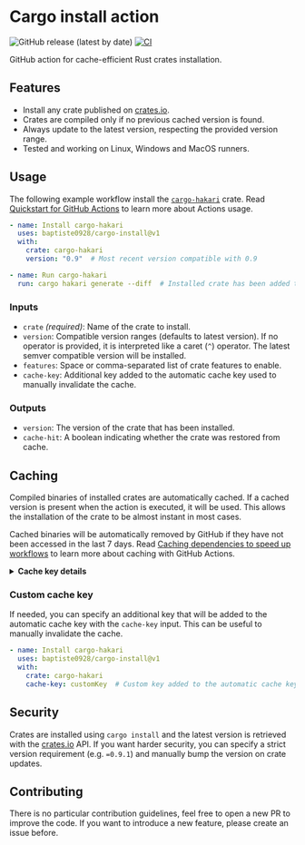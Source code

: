 # Cargo install action

![GitHub release (latest by date)](https://img.shields.io/github/v/release/baptiste0928/cargo-install)
[![CI](https://github.com/baptiste0928/cargo-install/actions/workflows/ci.yml/badge.svg)](https://github.com/baptiste0928/cargo-install/actions/workflows/ci.yml)

GitHub action for cache-efficient Rust crates installation.

## Features
- Install any crate published on [crates.io].
- Crates are compiled only if no previous cached version is found.
- Always update to the latest version, respecting the provided version range.
- Tested and working on Linux, Windows and MacOS runners.

## Usage
The following example workflow install the [`cargo-hakari`] crate. Read
[Quickstart for GitHub Actions] to learn more about Actions usage.

```yaml
- name: Install cargo-hakari
  uses: baptiste0928/cargo-install@v1
  with:
    crate: cargo-hakari
    version: "0.9"  # Most recent version compatible with 0.9

- name: Run cargo-hakari
  run: cargo hakari generate --diff  # Installed crate has been added to PATH
```

### Inputs
- `crate` *(required)*: Name of the crate to install.
- `version`: Compatible version ranges (defaults to latest version). If no
operator is provided, it is interpreted like a caret (`^`) operator. The latest
semver compatible version will be installed.
- `features`: Space or comma-separated list of crate features to enable.
- `cache-key`: Additional key added to the automatic cache key used to manually
invalidate the cache.

### Outputs
- `version`: The version of the crate that has been installed.
- `cache-hit`: A boolean indicating whether the crate was restored from cache.

## Caching
Compiled binaries of installed crates are automatically cached. If a cached
version is present when the action is executed, it will be used. This allows the
installation of the crate to be almost instant in most cases.

Cached binaries will be automatically removed by GitHub if they have not been
accessed in the last 7 days. Read [Caching dependencies to speed up workflows]
to learn more about caching with GitHub Actions.

<details>
  <summary><strong>Cache key details</strong></summary>

  The `~/.cargo-install/<crate-name>` folder is cached with the `cargo-install-<hash>`
  key. The cache key is composed of the following elements:

  - The crate name.
  - The exact installed crate version (not the `version` input).
  - The action `job` and runner os name.
  - List of installed features.
  - If provided, the `cache-key` input value.

  These values are hashed and a 20 characters hex digest is used as the cache key.

</details>

### Custom cache key
If needed, you can specify an additional key that will be added to the automatic
cache key with the `cache-key` input. This can be useful to manually invalidate
the cache.

```yaml
- name: Install cargo-hakari
  uses: baptiste0928/cargo-install@v1
  with:
    crate: cargo-hakari
    cache-key: customKey  # Custom key added to the automatic cache key
```

## Security
Crates are installed using `cargo install` and the latest version is retrieved
with the [crates.io] API. If you want harder security, you can specify a strict
version requirement (e.g. `=0.9.1`) and manually bump the version on crate updates.

## Contributing
There is no particular contribution guidelines, feel free to open a new PR to
improve the code. If you want to introduce a new feature, please create an issue
before.

[crates.io]: https://crates.io
[`cargo-hakari`]: https://crates.io/crates/cargo-hakari
[Quickstart for GitHub Actions]: https://docs.github.com/en/actions/quickstart
[Caching dependencies to speed up workflows]: https://docs.github.com/en/actions/advanced-guides/caching-dependencies-to-speed-up-workflows
